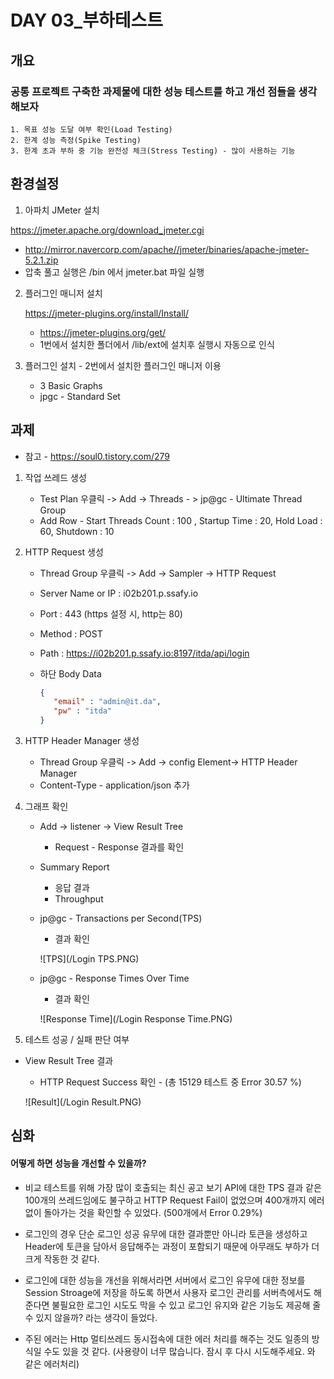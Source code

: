 # DAY 03_부하테스트

## 개요

### 공통 프로젝트 구축한 과제물에 대한 성능 테스트를 하고 개선 점들을 생각해보자

	1. 목표 성능 도달 여부 확인(Load Testing)
 	2. 한계 성능 측정(Spike Testing)
 	3. 한계 초과 부하 중 기능 완전성 체크(Stress Testing) - 많이 사용하는 기능



## 환경설정

1.  아파치 JMeter 설치

   https://jmeter.apache.org/download_jmeter.cgi

   - http://mirror.navercorp.com/apache//jmeter/binaries/apache-jmeter-5.2.1.zip
   - 압축 풀고 실행은 /bin 에서 jmeter.bat 파일 실행

2. 플러그인 매니저 설치

   https://jmeter-plugins.org/install/Install/

   - https://jmeter-plugins.org/get/
   - 1번에서 설치한 폴더에서 /lib/ext에 설치후 실행시 자동으로 인식

3. 플러그인 설치 - 2번에서 설치한 플러그인 매니저 이용

   - 3 Basic Graphs
   - jpgc - Standard Set



## 과제

- 참고 - https://soul0.tistory.com/279

1. 작업 쓰레드 생성

   - Test Plan 우클릭 -> Add -> Threads - > jp@gc - Ultimate Thread Group
   - Add Row - Start Threads Count : 100 , Startup Time : 20, Hold Load : 60, Shutdown : 10

2. HTTP Request 생성

   - Thread Group 우클릭 -> Add -> Sampler -> HTTP Request

   - Server Name or IP : i02b201.p.ssafy.io

   - Port : 443 (https  설정 시, http는 80)

   - Method : POST

   - Path : https://i02b201.p.ssafy.io:8197/itda/api/login

   - 하단 Body Data

     ```json
     {
     	"email" : "admin@it.da",
     	"pw" : "itda"
     }
     ```

3. HTTP Header Manager 생성

   - Thread Group 우클릭 -> Add -> config Element-> HTTP Header Manager
   - Content-Type - application/json 추가

4. 그래프 확인

   - Add -> listener -> View Result Tree

     - Request - Response 결과를 확인

   - Summary Report

     - 응답 결과
     - Throughput

   - jp@gc - Transactions per Second(TPS)

     - 결과 확인

     ![TPS](/Login TPS.PNG)

   - jp@gc - Response Times Over Time

     - 결과 확인

     ![Response Time](/Login Response Time.PNG)

5.  테스트 성공 / 실패 판단 여부

   - View Result Tree 결과

     - HTTP Request Success 확인 - (총 15129 테스트 중 Error 30.57 %)

     ![Result](/Login Result.PNG)

## 심화

#### 어떻게 하면 성능을 개선할 수 있을까?

- 비교 테스트를 위해 가장 많이 호출되는 최신 공고 보기 API에 대한 TPS 결과 같은 100개의 쓰레드임에도 불구하고 HTTP Request Fail이 없었으며 400개까지 에러 없이 돌아가는 것을 확인할 수 있었다. (500개에서 Error 0.29%)

- 로그인의 경우 단순 로그인 성공 유무에 대한 결과뿐만 아니라 토큰을 생성하고 Header에 토큰을 담아서 응답해주는 과정이 포함되기 때문에 아무래도 부하가 더 크게 작동한 것 같다.
- 로그인에 대한 성능을 개선을 위해서라면 서버에서 로그인 유무에 대한 정보를 Session Stroage에 저장을 하도록 하면서 사용자 로그인 관리를 서버측에서도 해준다면 불필요한 로그인 시도도 막을 수 있고 로그인 유지와 같은 기능도 제공해 줄 수 있지 않을까? 라는 생각이 들었다.
- 주된 에러는 Http 멀티쓰레드 동시접속에 대한 에러 처리를 해주는 것도 일종의 방식일 수도 있을 것 같다.
  (사용량이 너무 많습니다. 잠시 후 다시 시도해주세요. 와 같은 에러처리)

